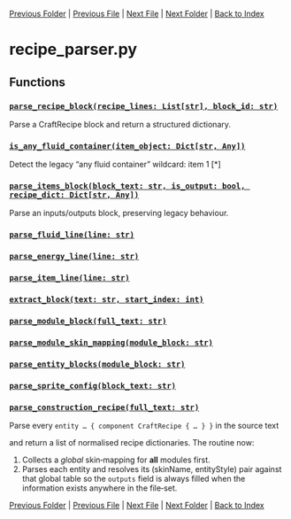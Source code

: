 [Previous Folder](../objects/attachment.md) | [Previous File](radio_parser.md) | [Next File](regions_parser.md) | [Next Folder](../recipes/craft_recipes.md) | [Back to Index](../../index.md)

# recipe_parser.py

## Functions

### [`parse_recipe_block(recipe_lines: List[str], block_id: str)`](https://github.com/Vaileasys/pz-wiki_parser/blob/main/scripts/parser/recipe_parser.py#L4)

Parse a CraftRecipe block and return a structured dictionary.

### [`is_any_fluid_container(item_object: Dict[str, Any])`](https://github.com/Vaileasys/pz-wiki_parser/blob/main/scripts/parser/recipe_parser.py#L111)

Detect the legacy “any fluid container” wildcard:  item 1 [*]

### [`parse_items_block(block_text: str, is_output: bool, recipe_dict: Dict[str, Any])`](https://github.com/Vaileasys/pz-wiki_parser/blob/main/scripts/parser/recipe_parser.py#L123)

Parse an inputs/outputs block, preserving legacy behaviour.

### [`parse_fluid_line(line: str)`](https://github.com/Vaileasys/pz-wiki_parser/blob/main/scripts/parser/recipe_parser.py#L229)
### [`parse_energy_line(line: str)`](https://github.com/Vaileasys/pz-wiki_parser/blob/main/scripts/parser/recipe_parser.py#L246)
### [`parse_item_line(line: str)`](https://github.com/Vaileasys/pz-wiki_parser/blob/main/scripts/parser/recipe_parser.py#L260)
### [`extract_block(text: str, start_index: int)`](https://github.com/Vaileasys/pz-wiki_parser/blob/main/scripts/parser/recipe_parser.py#L333)
### [`parse_module_block(full_text: str)`](https://github.com/Vaileasys/pz-wiki_parser/blob/main/scripts/parser/recipe_parser.py#L347)
### [`parse_module_skin_mapping(module_block: str)`](https://github.com/Vaileasys/pz-wiki_parser/blob/main/scripts/parser/recipe_parser.py#L361)
### [`parse_entity_blocks(module_block: str)`](https://github.com/Vaileasys/pz-wiki_parser/blob/main/scripts/parser/recipe_parser.py#L396)
### [`parse_sprite_config(block_text: str)`](https://github.com/Vaileasys/pz-wiki_parser/blob/main/scripts/parser/recipe_parser.py#L440)
### [`parse_construction_recipe(full_text: str)`](https://github.com/Vaileasys/pz-wiki_parser/blob/main/scripts/parser/recipe_parser.py#L470)

Parse every `entity … { component CraftRecipe { … } }` in the source text

and return a list of normalised recipe dictionaries.
The routine now:
1.  Collects a *global* skin‑mapping for **all** modules first.
2.  Parses each entity and resolves its (skinName, entityStyle) pair
against that global table so the `outputs` field is always filled
when the information exists anywhere in the file‑set.



[Previous Folder](../objects/attachment.md) | [Previous File](radio_parser.md) | [Next File](regions_parser.md) | [Next Folder](../recipes/craft_recipes.md) | [Back to Index](../../index.md)
